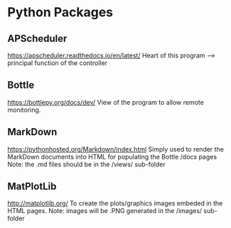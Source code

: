 Python Packages
===============

APScheduler
-----------
https://apscheduler.readthedocs.io/en/latest/
Heart of this program --> principal function of the controller

Bottle
------
https://bottlepy.org/docs/dev/
View of the program to allow remote monitoring.

MarkDown
--------
https://pythonhosted.org/Markdown/index.html
Simply used to render the MarkDown documents into HTML for populating the Bottle /docs pages
Note: the .md files should be in the /views/ sub-folder

MatPlotLib
----------
http://matplotlib.org/
To create the plots/graphics images embeded in the HTML pages.
Note: images will be .PNG generated in the /images/ sub-folder